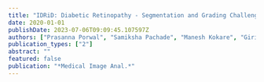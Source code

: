 ```yaml
---
title: "IDRiD: Diabetic Retinopathy - Segmentation and Grading Challenge"
date: 2020-01-01
publishDate: 2023-07-06T09:09:45.107597Z
authors: ["Prasanna Porwal", "Samiksha Pachade", "Manesh Kokare", "Girish Deshmukh", "Jaemin Son", "Woong Bae", "Lihong Liu", "Jianzong Wang", "Xinhui Liu", "Liangxin Gao", "Tianbo Wu", "Jing Xiao", "Fengyan Wang", "Baocai Yin", "Yunzhi Wang", "Gopichandh Danala", "Linsheng He", "Yoon Ho Choi", "Fabrice Mériaudeau"]
publication_types: ["2"]
abstract: ""
featured: false
publication: "*Medical Image Anal.*"
---
```


